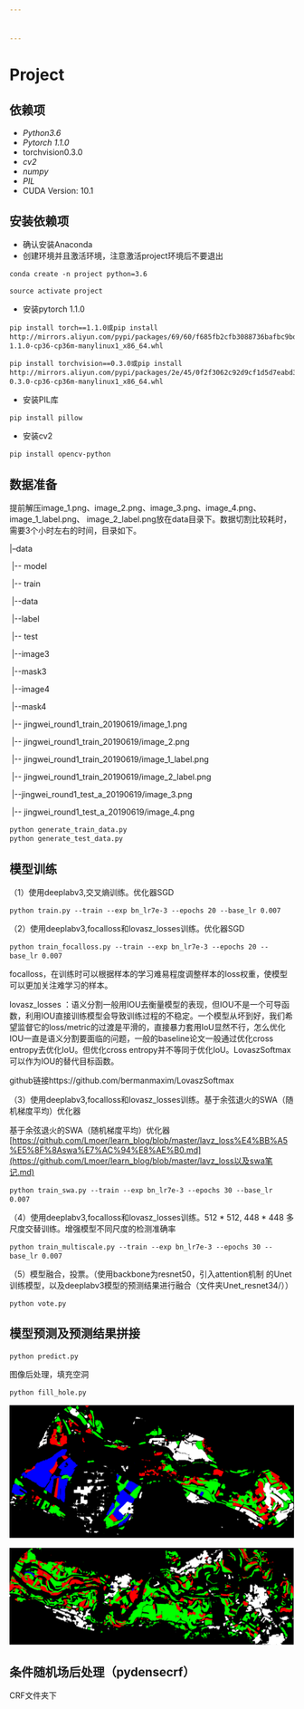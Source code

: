 ```yaml
---


---
```


# Project

## 依赖项
- *Python3.6*
- *Pytorch 1.1.0*
- torchvision0.3.0
- *cv2*
- *numpy*
- *PIL*
- CUDA Version: 10.1 
## 安装依赖项
- 确认安装Anaconda
- 创建环境并且激活环境，注意激活project环境后不要退出

```
conda create -n project python=3.6
```

```
source activate project
```


- 安装pytorch 1.1.0

```
pip install torch==1.1.0或pip install http://mirrors.aliyun.com/pypi/packages/69/60/f685fb2cfb3088736bafbc9bdbb455327bdc8906b606da9c9a81bae1c81e/torch-1.1.0-cp36-cp36m-manylinux1_x86_64.whl
```

```
pip install torchvision==0.3.0或pip install http://mirrors.aliyun.com/pypi/packages/2e/45/0f2f3062c92d9cf1d5d7eabd3cae88cea9affbd2b17fb1c043627838cb0a/torchvision-0.3.0-cp36-cp36m-manylinux1_x86_64.whl
```

- 安装PIL库

```
pip install pillow
```

- 安装cv2

```
pip install opencv-python
```
## 数据准备

提前解压image_1.png、image_2.png、image_3.png、image_4.png、image_1_label.png、 image_2_label.png放在data目录下。数据切割比较耗时，需要3个小时左右的时间，目录如下。

|–data

​	|-- model	

​	|-- train

​		|--data

​		|--label

​	|-- test

​		|--image3

​		|--mask3

​		|--image4

​		|--mask4

​	|-- jingwei_round1_train_20190619/image_1.png

​	|-- jingwei_round1_train_20190619/image_2.png

​	|-- jingwei_round1_train_20190619/image_1_label.png

​	|-- jingwei_round1_train_20190619/image_2_label.png

​	|--jingwei_round1_test_a_20190619/image_3.png

​	|-- jingwei_round1_test_a_20190619/image_4.png



```
python generate_train_data.py
python generate_test_data.py
```
## 模型训练
（1）使用deeplabv3,交叉熵训练。优化器SGD

```
python train.py --train --exp bn_lr7e-3 --epochs 20 --base_lr 0.007
```
（2）使用deeplabv3,focalloss和lovasz_losses训练。优化器SGD

```
python train_focalloss.py --train --exp bn_lr7e-3 --epochs 20 --base_lr 0.007
```

focalloss，在训练时可以根据样本的学习难易程度调整样本的loss权重，使模型可以更加关注难学习的样本。

lovasz_losses ：语义分割一般用IOU去衡量模型的表现，但IOU不是一个可导函数，利用IOU直接训练模型会导致训练过程的不稳定。一个模型从坏到好，我们希望监督它的loss/metric的过渡是平滑的，直接暴力套用IoU显然不行，怎么优化IOU一直是语义分割要面临的问题，一般的baseline论文一般通过优化cross entropy去优化IoU。但优化cross entropy并不等同于优化IoU。LovaszSoftmax可以作为IOU的替代目标函数。

github链接https://github.com/bermanmaxim/LovaszSoftmax

（3）使用deeplabv3,focalloss和lovasz_losses训练。基于余弦退火的SWA（随机梯度平均）优化器

基于余弦退火的SWA（随机梯度平均）优化器[https://github.com/Lmoer/learn_blog/blob/master/lavz_loss%E4%BB%A5%E5%8F%8Aswa%E7%AC%94%E8%AE%B0.md](https://github.com/Lmoer/learn_blog/blob/master/lavz_loss以及swa笔记.md)

```
python train_swa.py --train --exp bn_lr7e-3 --epochs 30 --base_lr 0.007
```

（4）使用deeplabv3,focalloss和lovasz_losses训练。512 * 512, 448 * 448 多尺度交替训练。增强模型不同尺度的检测准确率

```
python train_multiscale.py --train --exp bn_lr7e-3 --epochs 30 --base_lr 0.007
```

（5）模型融合，投票。（使用backbone为resnet50，引入attention机制 的Unet 训练模型，以及deeplabv3模型的预测结果进行融合（文件夹Unet_resnet34/））

```
python vote.py
```

## 模型预测及预测结果拼接

```
python predict.py
```

图像后处理，填充空洞

```
python fill_hole.py
```

![1](img/1.png)

![2](img/2.png)



## 条件随机场后处理（pydensecrf）

CRF文件夹下
